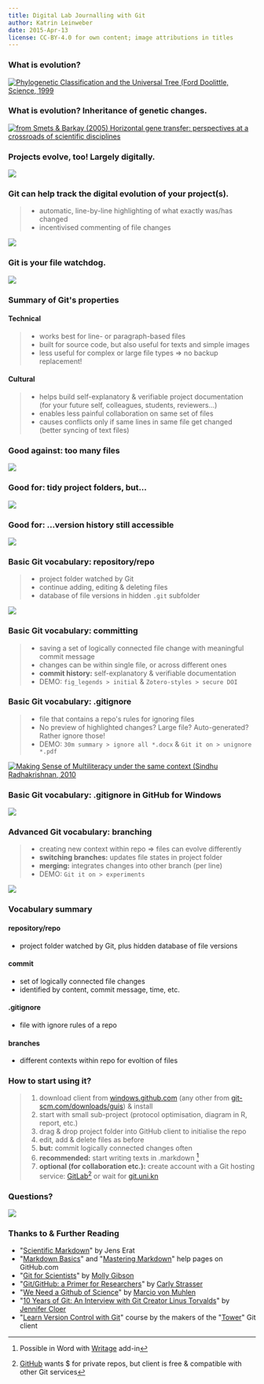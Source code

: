 ```yaml
---
title: Digital Lab Journalling with Git
author: Katrin Leinweber
date: 2015-Apr-13
license: CC-BY-4.0 for own content; image attributions in titles
---
```


### What is evolution?

[![](images/doolittle-tree.jpg "Phylogenetic Classification and the Universal Tree (Ford Doolittle, Science, 1999")](http://www.sciencemag.org/content/284/5423/2124.full)

### What is evolution? Inheritance of genetic changes.

[![](images/Horizontal-gene-transfer-ori.jpg "from Smets & Barkay (2005) Horizontal gene transfer: perspectives at a crossroads of scientific disciplines")](http://www.nature.com/nrmicro/journal/v3/n9/fig_tab/nrmicro1253_F1.html)

### Projects evolve, too! Largely digitally.

![](images/Horizontal-info-transfer.png)

### Git can help track the digital evolution of your project(s).

> - automatic, line-by-line highlighting of what exactly was/has changed
> - incentivised commenting of file changes

![](images/Git-helps.png)

### Git is your file watchdog.

![](images/watchdog.png)

### Summary of Git's properties

#### Technical

> - works best for line- or paragraph-based files
> - built for source code, but also useful for texts and simple images
> - less useful for complex or large file types => no backup replacement!

#### Cultural

> - helps build self-explanatory & verifiable project documentation (for your future self, colleagues, students, reviewers...)
> - enables less painful collaboration on same set of files
> - causes conflicts only if same lines in same file get changed (better syncing of text files)

### Good against: too many files

![](images/versions-win-explorer.png)

### Good for: tidy project folders, but...

![](images/files-in-explorer.png)

### Good for: ...version history still accessible

![](images/file-changes-in-GitHub.png)

### Basic Git vocabulary: repository/repo

> - project folder watched by Git
> - continue adding, editing & deleting files
> - database of file versions in hidden `.git` subfolder

![](images/repo-folder.png)

### Basic Git vocabulary: committing

> - saving a set of logically connected file change with meaningful commit message
> - changes can be within single file, or across different ones
> - **commit history:** self-explanatory & verifiable documentation
> - DEMO: `fig_legends > initial` & `Zotero-styles > secure DOI`

### Basic Git vocabulary: .gitignore

> - file that contains a repo's rules for ignoring files 
> - No preview of highlighted changes? Large file? Auto-generated? Rather ignore those!
> - DEMO: `30m summary > ignore all *.docx` & `Git it on > unignore *.pdf`

[![](images/gitignore-or-not.png "Making Sense of Multiliteracy under the same context (Sindhu Radhakrishnan, 2010")](http://edc.education.ed.ac.uk/sindhur/2010/10/17/visual-artefact/)

### Basic Git vocabulary: .gitignore in GitHub for Windows

![](images/windows-gitignore-in-repo-settings.png)

### Advanced Git vocabulary: branching

> - creating new context within repo => files can evolve differently
> - **switching branches:** updates file states in project folder
> - **merging:** integrates changes into other branch (per line)
> - DEMO: `Git it on > experiments`

![](images/git-branching.png)

### Vocabulary summary

#### repository/repo

- project folder watched by Git, plus hidden database of file versions

#### commit

- set of logically connected file changes
- identified by content, commit message, time, etc.

#### .gitignore

- file with ignore rules of a repo

#### branches

- different contexts within repo for evoltion of files

### How to start using it?

> 1. download client from [windows.github.com](https://windows.github.com/) (any other from [git-scm.com/downloads/guis](http://git-scm.com/download/gui/win)) & install
> 1. start with small sub-project (protocol optimisation, diagram in R, report, etc.)
> 1. drag & drop project folder into GitHub client to initialise the repo
> 1. edit, add & delete files as before
> 1. **but:** commit logically connected changes often
> 1. **recommended:** start writing texts in .markdown [^1]
> 1. **optional (for collaboration etc.):** create account with a Git hosting service: [GitLab](https://gitlab.com/users/sign_in)[^2] or wait for [git.uni.kn](https://git.uni-konstanz.de/users/sign_in) 

[^1]: Possible in Word with [Writage](http://www.writage.com/) add-in
[^2]: [GitHub](https://github.com/join) wants $ for private repos, but client is free & compatible with other Git services

### Questions?

![](images/keep-calm-and-git-it-on.png)

### Thanks to & Further Reading

- "[Scientific Markdown](https://github.com/JensErat/scientific-markdown)" by Jens Erat
- "[Markdown Basics](https://help.github.com/articles/markdown-basics/#basic-writing)" and "[Mastering Markdown](https://guides.github.com/features/mastering-markdown/)" help pages on GitHub.com
- "[Git for Scientists](https://mollygibson.github.io/2014-08-11-wustl/lessons/git-notebook/git-for-scientists.slides.html)" by [Molly Gibson](https://github.com/mollygibson)
- "[Git/GitHub: a Primer for Researchers](http://datapub.cdlib.org/2014/05/05/github-a-primer-for-researchers/)" by [Carly Strasser](http://carlystrasser.net/)
- "[We Need a Github of Science](http://marciovm.com/i-want-a-github-of-science/)" by [Marcio von Muhlen](https://twitter.com/marciovm)
- "[10 Years of Git: An Interview with Git Creator Linus Torvalds](https://www.linux.com/news/featured-blogs/185-jennifer-cloer/821541-10-years-of-git-an-interview-with-git-creator-linus-torvalds/)" by [Jennifer Cloer](https://twitter.com/JenniferCloer)
- "[Learn Version Control with Git](http://www.git-tower.com/learn/ebook/mac/basics/why-use-version-control#start)" course by the makers of the "[Tower](http://www.git-tower.com/)" Git client
